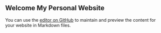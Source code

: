 ## Welcome My Personal Website

You can use the [editor on GitHub](https://github.com/mamadouMD/mamadoumd.github.io/edit/master/README.md) to maintain and preview the content for your website in Markdown files.
